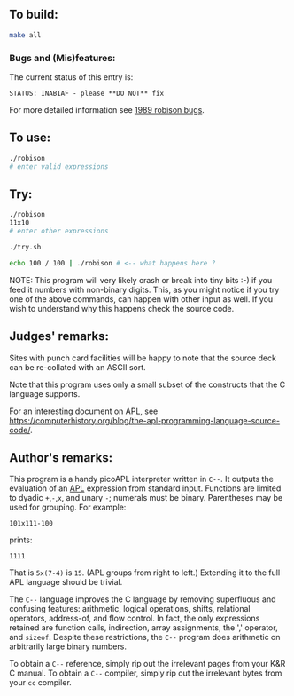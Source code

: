 ## To build:

```sh
make all
```


### Bugs and (Mis)features:

The current status of this entry is:

```
STATUS: INABIAF - please **DO NOT** fix
```

For more detailed information see [1989 robison bugs](../../bugs.html#1989_robison).


## To use:

```sh
./robison
# enter valid expressions
```


## Try:

```sh
./robison
11x10
# enter other expressions

./try.sh

echo 100 / 100 | ./robison # <-- what happens here ?
```

NOTE: This program will very likely crash or break into tiny bits :-) if you
feed it numbers with non-binary digits. This, as you might notice if you try one
of the above commands, can happen with other input as well. If you wish to
understand why this happens check the source code.


## Judges' remarks:

Sites with punch card facilities will be happy to note that
the source deck can be re-collated with an ASCII sort.

Note that this program uses only a small subset of the
constructs that the C language supports.

For an interesting document on APL, see
<https://computerhistory.org/blog/the-apl-programming-language-source-code/>.


## Author's remarks:

This program is a handy picoAPL interpreter written in `C--`.  It
outputs the evaluation of an
[APL](https://en.wikipedia.org/wiki/APL_(programming_language)) expression from standard
input.  Functions are limited to dyadic `+`,`-`,`x`, and unary `-`;
numerals must be binary.  Parentheses may be used for
grouping.  For example:

```
101x111-100
```

prints:

```
1111
```

That is `5x(7-4)` is `15`.  (APL groups from right to left.)
Extending it to the full APL language should be trivial.

The `C--` language improves the C language by removing superfluous
and confusing features: arithmetic, logical operations, shifts,
relational operators, address-of, and flow control.  In fact, the only
expressions retained are function calls, indirection, array
assignments, the ',' operator, and `sizeof`.  Despite these
restrictions, the `C--` program does arithmetic on arbitrarily
large binary numbers.

To obtain a `C--` reference, simply rip out the irrelevant pages
from your K&R C manual.  To obtain a `C--` compiler, simply rip
out the irrelevant bytes from your `cc` compiler.


<!--

    Copyright © 1984-2024 by Landon Curt Noll. All Rights Reserved.

    You are free to share and adapt this file under the terms of this license:

	Creative Commons Attribution-ShareAlike 4.0 International (CC BY-SA 4.0)

    For more information, see:

	https://creativecommons.org/licenses/by-sa/4.0/

-->
